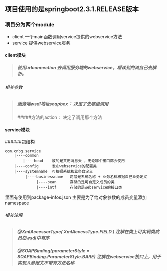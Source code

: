  ## 项目使用的是springboot2.3.1.RELEASE版本
 
 ### 项目分为两个module 
  * client 一个main函数调用service提供的webservice方法 
  * service 提供webservice服务
  
#### client模块
>##### 使用urlconnection 去调用服务端的webservice，将读到的流自己去解析。
###### 相关参数
>##### 服务端wsdl地址soapbox： 决定了去哪里调用
>#####方法的action： 决定了调用那个方法
  
  
#### service模块
######包结构

    com.cnbg.service
        |----common   
            |----head    放的是共用消息头 ，无论哪个接口都会使用
        |----config      发布webservice的配置类
        |----systemname  可根据系统和业务自定义
             |----businessname   两层是系统名称 + 业务名称根据自己业务定义
                  |----bean      存储的是可自定义成员的类
                  |----intf      存储的是webservice的接口类

里面有使用到package-infos.json 主要是为了给对象参数的成员变量添加namespace

###### 相关注解
> ##### @XmlAccessorType( XmlAccessType.FIELD )  注解在类上可实现类成员在wsdl中有序
> ##### @SOAPBinding(parameterStyle = SOAPBinding.ParameterStyle.BARE) 注解在webservice接口上，用于实现入参报文不带有方法名称

  
  

  